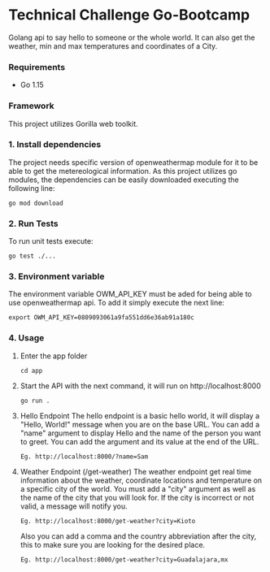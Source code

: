 # Technical Challenge Go-Bootcamp

Golang api to say hello to someone or the whole world.
It can also get the weather, min and max temperatures and coordinates of a City.

### Requirements

* Go 1.15

### Framework

This project utilizes Gorilla web toolkit.

### 1. Install dependencies

The project needs specific version of openweathermap module for it to be able to get the metereological information.
As this project utilizes go modules, the dependencies can be easily downloaded executing the following line:
```
go mod download
```

### 2. Run Tests

To run unit tests execute:
```
go test ./...
```

### 3. Environment variable

The environment variable OWM_API_KEY must be aded for being able to use openweathermap api. 
To add it simply execute the next line:
```
export OWM_API_KEY=0809093061a9fa551dd6e36ab91a180c
```

### 4. Usage

1. Enter the app folder
   ```
   cd app
   ```

2. Start the API with the next command, it will run on http://localhost:8000
   ```
   go run .
   ```

3. Hello Endpoint
   The hello endpoint is a basic hello world, it will display a "Hello, World!" message when you are on the base URL.
   You can add a "name" argument to display Hello and the name of the person you want to greet. You can add the argument and its value
   at the end of the URL.
   ```
   Eg. http://localhost:8000/?name=Sam
   ```
   
4. Weather Endpoint (/get-weather)
   The weather endpoint get real time information about the weather, coordinate locations and temperature on a specific city of the world.
   You must add a "city" argument as well as the name of the city that you will look for. If the city is incorrect or not valid, a message will notify you.
   ```
   Eg. http://localhost:8000/get-weather?city=Kioto
   ```
   Also you can add a comma and the country abbreviation after the city, this to make sure you are looking for the desired place.
   ```
   Eg. http://localhost:8000/get-weather?city=Guadalajara,mx
   ```
